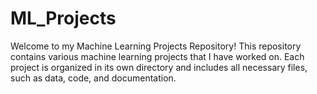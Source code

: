 # ML_Projects

Welcome to my Machine Learning Projects Repository! This repository contains various machine learning projects that I have worked on. Each project is organized in its own directory and includes all necessary files, such as data, code, and documentation.

